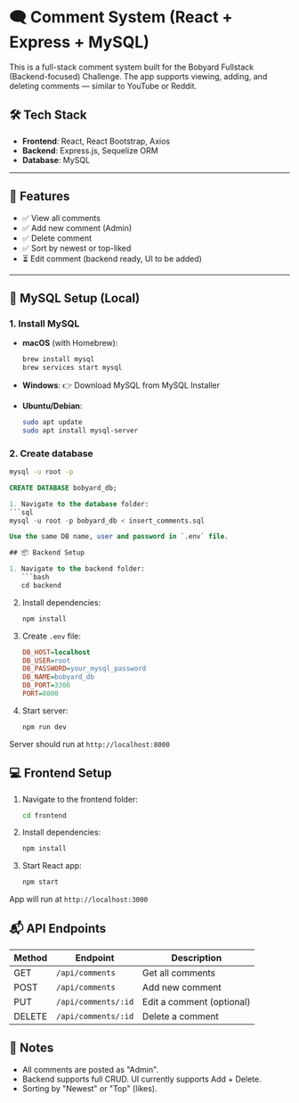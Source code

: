# 🗨️ Comment System (React + Express + MySQL)

This is a full-stack comment system built for the Bobyard Fullstack (Backend-focused) Challenge. The app supports viewing, adding, and deleting comments — similar to YouTube or Reddit.

## 🛠️ Tech Stack

- **Frontend**: React, React Bootstrap, Axios
- **Backend**: Express.js, Sequelize ORM
- **Database**: MySQL

---

## 🚀 Features

- ✅ View all comments
- ✅ Add new comment (Admin)
- ✅ Delete comment
- ✅ Sort by newest or top-liked
- ⏳ Edit comment (backend ready, UI to be added)

---

## 🐬 MySQL Setup (Local)

### 1. Install MySQL

- **macOS** (with Homebrew):
  ```bash
  brew install mysql
  brew services start mysql
  ```

- **Windows**:
  👉 Download MySQL from MySQL Installer

- **Ubuntu/Debian**:
  ```bash
  sudo apt update
  sudo apt install mysql-server
  ```

### 2. Create database

```bash
mysql -u root -p
```

```sql
CREATE DATABASE bobyard_db;

1. Navigate to the database folder:
```sql
mysql -u root -p bobyard_db < insert_comments.sql

Use the same DB name, user and password in `.env` file.

## 📦 Backend Setup

1. Navigate to the backend folder:
   ```bash
   cd backend
   ```

2. Install dependencies:
   ```bash
   npm install
   ```

3. Create `.env` file:
   ```ini
   DB_HOST=localhost
   DB_USER=root
   DB_PASSWORD=your_mysql_password
   DB_NAME=bobyard_db
   DB_PORT=3306
   PORT=8000
   ```
4. Start server:
   ```bash
   npm run dev
   ```

Server should run at `http://localhost:8000`

## 💻 Frontend Setup

1. Navigate to the frontend folder:
   ```bash
   cd frontend
   ```

2. Install dependencies:
   ```bash
   npm install
   ```

3. Start React app:
   ```bash
   npm start
   ```

App will run at `http://localhost:3000`

## 📬 API Endpoints

| Method | Endpoint | Description |
|--------|----------|-------------|
| GET | `/api/comments` | Get all comments |
| POST | `/api/comments` | Add new comment |
| PUT | `/api/comments/:id` | Edit a comment (optional) |
| DELETE | `/api/comments/:id` | Delete a comment |


## 🧠 Notes

* All comments are posted as "Admin".
* Backend supports full CRUD. UI currently supports Add + Delete.
* Sorting by "Newest" or "Top" (likes).
